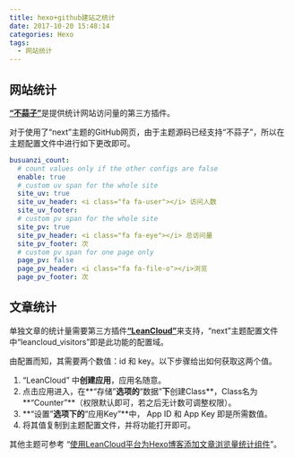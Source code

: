 ```yaml
---
title: hexo+github建站之统计
date: 2017-10-20 15:48:14
categories: Hexo
tags:
  - 网站统计
---
```


## 网站统计

[**“不蒜子”**](http://ibruce.info/2015/04/04/busuanzi/)是提供统计网站访问量的第三方插件。
<!--more-->
对于使用了“next”主题的GitHub网页，由于主题源码已经支持“不蒜子”，所以在主题配置文件中进行如下更改即可。

```yaml
busuanzi_count:
  # count values only if the other configs are false
  enable: true
  # custom uv span for the whole site
  site_uv: true
  site_uv_header: <i class="fa fa-user"></i> 访问人数
  site_uv_footer:
  # custom pv span for the whole site
  site_pv: true
  site_pv_header: <i class="fa fa-eye"></i> 总访问量
  site_pv_footer: 次
  # custom pv span for one page only
  page_pv: false
  page_pv_header: <i class="fa fa-file-o"></i>浏览
  page_pv_footer: 次
```

## 文章统计

单独文章的统计量需要第三方插件[**“LeanCloud”**](https://leancloud.cn/)来支持，“next”主题配置文件中“leancloud_visitors”即是此功能的配置域。

由配置而知，其需要两个数值：id 和 key。以下步骤给出如何获取这两个值。

1. “LeanCloud” 中**创建应用**，应用名随意。
2. 点击应用进入，在**“存储”**选项的**“数据”**下**创建Class**，Class名为**“Counter”**（权限默认即可，若之后无计数可调整权限）。
3. **“设置”**选项下的**“应用Key”**中， App ID 和  App Key 即是所需数值。
4. 将其值复制到主题配置文件，并将功能打开即可。

其他主题可参考 “[使用LeanCloud平台为Hexo博客添加文章浏览量统计组件](http://crescentmoon.info/2014/12/11/popular-widget/)”。